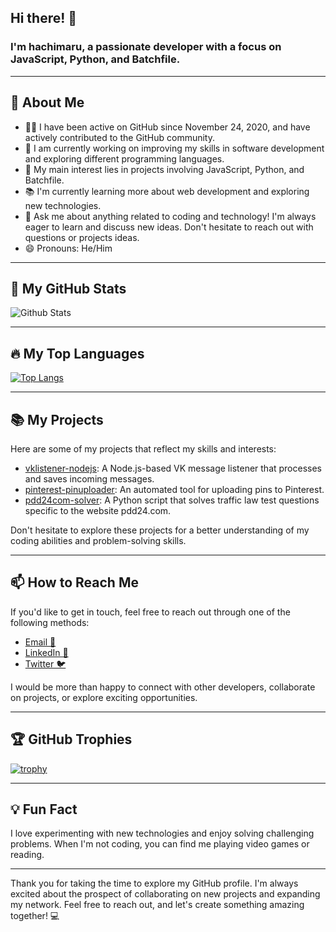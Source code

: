 ## Hi there! 👋

### I'm hachimaru, a passionate developer with a focus on JavaScript, Python, and Batchfile.

---

## 🧐 About Me

- 👨‍💻 I have been active on GitHub since November 24, 2020, and have actively contributed to the GitHub community.
- 🌱 I am currently working on improving my skills in software development and exploring different programming languages.
- 🔭 My main interest lies in projects involving JavaScript, Python, and Batchfile.
- 📚 I'm currently learning more about web development and exploring new technologies.
- 💬 Ask me about anything related to coding and technology! I'm always eager to learn and discuss new ideas. Don't hesitate to reach out with questions or projects ideas.
- 😄 Pronouns: He/Him

---

## 🚀 My GitHub Stats

![Github Stats](https://github-readme-stats.vercel.app/api?username=xxspell&show_icons=true&theme=dark)

---

## 🔥 My Top Languages

[![Top Langs](https://github-readme-stats.vercel.app/api/top-langs/?username=xxspell&layout=compact)](https://github.com/xxspell)

---

## 📚 My Projects

Here are some of my projects that reflect my skills and interests:

- [vklistener-nodejs](https://github.com/xxspell/vklistener-nodejs): A Node.js-based VK message listener that processes and saves incoming messages.
- [pinterest-pinuploader](https://github.com/xxspell/pinterest-pinuploader): An automated tool for uploading pins to Pinterest.
- [pdd24com-solver](https://github.com/xxspell/pdd24com-solver): A Python script that solves traffic law test questions specific to the website pdd24.com.

Don't hesitate to explore these projects for a better understanding of my coding abilities and problem-solving skills.

---

## 📫 How to Reach Me

If you'd like to get in touch, feel free to reach out through one of the following methods:

- [Email 📧](mailto:hachimaru@example.com)
- [LinkedIn 💼](https://www.linkedin.com/in/xxxhachimaru)
- [Twitter 🐦](https://twitter.com/xxxhachimaru)

I would be more than happy to connect with other developers, collaborate on projects, or explore exciting opportunities.

---

## 🏆 GitHub Trophies

[![trophy](https://github-profile-trophy.vercel.app/?username=xxspell)](https://github.com/xxspell)

---

## 💡 Fun Fact

I love experimenting with new technologies and enjoy solving challenging problems. When I'm not coding, you can find me playing video games or reading.

---

Thank you for taking the time to explore my GitHub profile. I'm always excited about the prospect of collaborating on new projects and expanding my network. Feel free to reach out, and let's create something amazing together! 💻